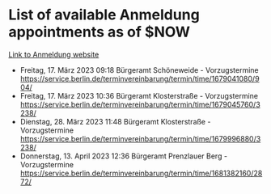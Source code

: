 # List of available Anmeldung appointments as of $NOW
[Link to Anmeldung website](https://service.berlin.de/terminvereinbarung/termin/tag.php?termin=1&anliegen[]=120686&dienstleisterlist=122210,122217,327316,122219,327312,122227,327314,122231,327346,122243,327348,122254,122252,329742,122260,329745,122262,329748,122271,327278,122273,327274,122277,327276,330436,122280,327294,122282,327290,122284,327292,122291,327270,122285,327266,122286,327264,122296,327268,150230,329760,122297,327286,122294,327284,122312,329763,122314,329775,122304,327330,122311,327334,122309,327332,317869,122281,327352,122279,329772,122283,122276,327324,122274,327326,122267,329766,122246,327318,122251,327320,122257,327322,122208,327298,122226,327300&herkunft=http%3A%2F%2Fservice.berlin.de%2Fdienstleistung%2F120686%2F)
- Freitag, 17. März 2023 09:18 Bürgeramt Schöneweide - Vorzugstermine https://service.berlin.de/terminvereinbarung/termin/time/1679041080/904/
- Freitag, 17. März 2023 10:36 Bürgeramt Klosterstraße - Vorzugstermine https://service.berlin.de/terminvereinbarung/termin/time/1679045760/3238/
- Dienstag, 28. März 2023 11:48 Bürgeramt Klosterstraße - Vorzugstermine https://service.berlin.de/terminvereinbarung/termin/time/1679996880/3238/
- Donnerstag, 13. April 2023 12:36 Bürgeramt Prenzlauer Berg - Vorzugstermine https://service.berlin.de/terminvereinbarung/termin/time/1681382160/2872/
